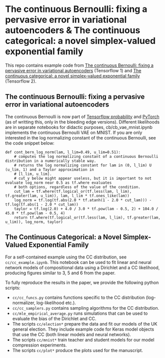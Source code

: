 # The continuous Bernoulli: fixing a pervasive error in variational autoencoders & The continuous categorical: a novel simplex-valued exponential family

This repo contains example code from [The continuous Bernoulli: fixing a pervasive error in variational autoencoders](https://arxiv.org/abs/1907.06845) (Tensorflow 1) and [The continuous categorical: a novel simplex-valued exponential family](https://arxiv.org/abs/2002.08563) (Tensorflow 2).

## The continuous Bernoulli: fixing a pervasive error in variational autoencoders

The continuous Bernoulli is now part of [Tensorflow probability](https://github.com/tensorflow/probability) and [PyTorch](https://github.com/pytorch/pytorch) (as of writting this, only in the bleeding edge versions). Different likelihoods are in separate notebooks for didactic purposes, cb/cb_vae_mnist.ipynb implements the continuous Bernoulli VAE on MNIST. If you are only interested in the log normalizing constant of the continuous Bernoulli, see the code snippet below:
```
def cont_bern_log_norm(lam, l_lim=0.49, u_lim=0.51):
    # computes the log normalizing constant of a continuous Bernoulli distribution in a numerically stable way.
    # returns the log normalizing constant for lam in (0, l_lim) U (u_lim, 1) and a Taylor approximation in
    # [l_lim, u_lim].
    # cut_y below might appear useless, but it is important to not evaluate log_norm near 0.5 as tf.where evaluates
    # both options, regardless of the value of the condition.
    cut_lam = tf.where(tf.logical_or(tf.less(lam, l_lim), tf.greater(lam, u_lim)), lam, l_lim * tf.ones_like(lam))
    log_norm = tf.log(tf.abs(2.0 * tf.atanh(1 - 2.0 * cut_lam))) - tf.log(tf.abs(1 - 2.0 * cut_lam))
    taylor = tf.log(2.0) + 4.0 / 3.0 * tf.pow(lam - 0.5, 2) + 104.0 / 45.0 * tf.pow(lam - 0.5, 4)
    return tf.where(tf.logical_or(tf.less(lam, l_lim), tf.greater(lam, u_lim)), log_norm, taylor)
```

## The Continuous Categorical: a Novel Simplex-Valued Exponential Family

For a self-contained example using the CC distribution, see ```cc/cc_example.ipynb```. This notebook can be used to fit linear and neural network models of compositional data using a Dirichlet and a CC likelihood, producing figures similar to 3, 5 and 6 from the paper.

To fully reproduce the results in the paper, we provide the following python scripts:
- ```cc/cc_funcs.py``` contains functions specific to the CC distribution (log-normalizer, log-likelihood etc.).
- ```cc/cc_samplers.py``` contains sampling algorithms for the CC distribution.
- ```cc/mle_empirical_average.py``` runs simulations that can be used to evaluate the bias of the Dirichlet and CC.
- The scripts ```cc/election*``` prepare the data and fit our models of the UK general election. They include example code for Keras model objects that use the CC (both linear models and neural networks).
- The scripts ```cc/mnist*``` train teacher and student models for our model compression experiments.
- The scripts ```cc/plot*``` produce the plots used for the manuscript.
